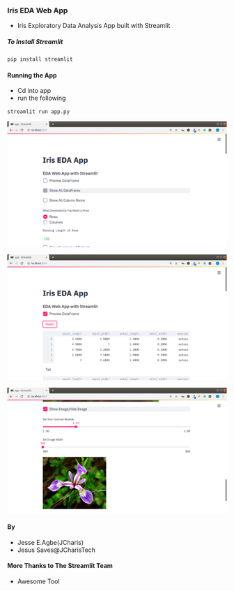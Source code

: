 ### Iris EDA Web App

+ Iris Exploratory Data Analysis App built with Streamlit

##### To Install Streamlit
```bash
pip install streamlit
```


#### Running the App
+ Cd into app
+ run the following

```bash
streamlit run app.py
```

![](screenshots/home1.png)


![](screenshots/home2.png)


![](screenshots/home3.png)


#### By
+ Jesse E.Agbe(JCharis)
+ Jesus Saves@JCharisTech

#### More Thanks to The Streamlit Team
+ Awesome Tool